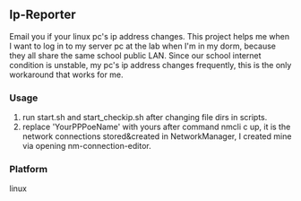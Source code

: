 ## Ip-Reporter
Email you if your linux pc's ip address changes. This project helps me when I want to log in to my server pc at the lab when I'm in my dorm, because they all share the same school public LAN. Since our school internet condition is unstable, my pc's ip address changes frequently, this is the only workaround that works for me.

### Usage
1. run start.sh and start_checkip.sh after changing file dirs in scripts.  
2. replace 'YourPPPoeName' with yours after command nmcli c up, it is the network connections stored&created in NetworkManager, I created mine via opening nm-connection-editor.

### Platform
linux
